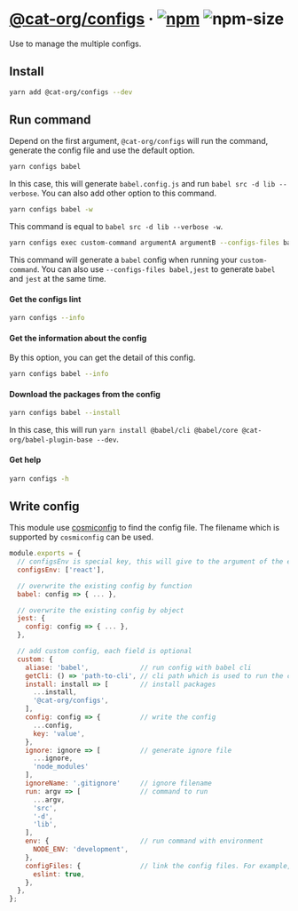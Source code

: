 # [@cat-org/configs][website] · <!-- badges.start -->[![npm][npm-image]][npm-link] ![npm-size][npm-size-image]

[npm-image]: https://img.shields.io/npm/v/@cat-org/configs.svg
[npm-link]: https://www.npmjs.com/package/@cat-org/configs
[npm-size-image]: https://img.shields.io/bundlephobia/minzip/@cat-org/configs.svg

<!-- badges.end -->

[website]: https://cat-org.github.io/core/configs

Use to manage the multiple configs.

## Install

```sh
yarn add @cat-org/configs --dev
```

## Run command

Depend on the first argument, `@cat-org/configs` will run the command, generate the config file and use the default option.

```sh
yarn configs babel
```

In this case, this will generate `babel.config.js` and run `babel src -d lib --verbose`.
You can also add other option to this command.

```sh
yarn configs babel -w
```

This command is equal to `babel src -d lib --verbose -w`.

```sh
yarn configs exec custom-command argumentA argumentB --configs-files babel
```

This command will generate a `babel` config when running your `custom-command`. You can also use `--configs-files babel,jest` to generate `babel` and `jest` at the same time.

#### Get the configs lint

```sh
yarn configs --info
```

#### Get the information about the config

By this option, you can get the detail of this config.

```sh
yarn configs babel --info
```

#### Download the packages from the config

```sh
yarn configs babel --install
```

In this case, this will run `yarn install @babel/cli @babel/core @cat-org/babel-plugin-base --dev`.

#### Get help

```sh
yarn configs -h
```

## Write config

This module use [cosmiconfig](https://github.com/davidtheclark/cosmiconfig) to find the config file. The filename which is supported by `cosmiconfig` can be used.

```js
module.exports = {
  // configsEnv is special key, this will give to the argument of the each config function
  configsEnv: ['react'],

  // overwrite the existing config by function
  babel: config => { ... },

  // overwrite the existing config by object
  jest: {
    config: config => { ... },
  },

  // add custom config, each field is optional
  custom: {
    aliase: 'babel',             // run config with babel cli
    getCli: () => 'path-to-cli', // cli path which is used to run the command
    install: install => [        // install packages
      ...install,
      '@cat-org/configs',
    ],
    config: config => {          // write the config
      ...config,
      key: 'value',
    },
    ignore: ignore => [          // generate ignore file
      ...ignore,
      'node_modules'
    ],
    ignoreName: '.gitignore'     // ignore filename
    run: argv => [               // command to run
      ...argv,
      'src',
      '-d',
      'lib',
    ],
    env: {                       // run command with environment
      NODE_ENV: 'development',
    },
    configFiles: {               // link the config files. For example, `jest` need to run with `babel`, you need to add `babel: true`
      eslint: true,
    },
  },
};
```
